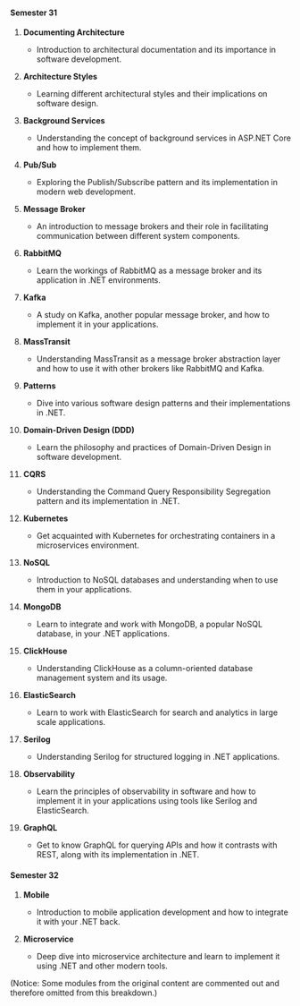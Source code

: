 #### **Semester 31**

1. **Documenting Architecture**
    - Introduction to architectural documentation and its importance in software development.

2. **Architecture Styles**
    - Learning different architectural styles and their implications on software design.

3. **Background Services**
    - Understanding the concept of background services in ASP.NET Core and how to implement them.

4. **Pub/Sub**
    - Exploring the Publish/Subscribe pattern and its implementation in modern web development.

5. **Message Broker**
    - An introduction to message brokers and their role in facilitating communication between different system components.

6. **RabbitMQ**
    - Learn the workings of RabbitMQ as a message broker and its application in .NET environments.

7. **Kafka**
    - A study on Kafka, another popular message broker, and how to implement it in your applications.

8. **MassTransit**
    - Understanding MassTransit as a message broker abstraction layer and how to use it with other brokers like RabbitMQ and Kafka.

9. **Patterns**
    - Dive into various software design patterns and their implementations in .NET.

10. **Domain-Driven Design (DDD)**
    - Learn the philosophy and practices of Domain-Driven Design in software development.

11. **CQRS**
    - Understanding the Command Query Responsibility Segregation pattern and its implementation in .NET.

12. **Kubernetes**
    - Get acquainted with Kubernetes for orchestrating containers in a microservices environment.

13. **NoSQL**
    - Introduction to NoSQL databases and understanding when to use them in your applications.

14. **MongoDB**
    - Learn to integrate and work with MongoDB, a popular NoSQL database, in your .NET applications.

15. **ClickHouse**
    - Understanding ClickHouse as a column-oriented database management system and its usage.

16. **ElasticSearch**
    - Learn to work with ElasticSearch for search and analytics in large scale applications.

17. **Serilog**
    - Understanding Serilog for structured logging in .NET applications.

18. **Observability**
    - Learn the principles of observability in software and how to implement it in your applications using tools like Serilog and ElasticSearch.

19. **GraphQL**
    - Get to know GraphQL for querying APIs and how it contrasts with REST, along with its implementation in .NET.

#### **Semester 32**

1. **Mobile**
    - Introduction to mobile application development and how to integrate it with your .NET back.

2. **Microservice**
    - Deep dive into microservice architecture and learn to implement it using .NET and other modern tools.

(Notice: Some modules from the original content are commented out and therefore omitted from this breakdown.)
